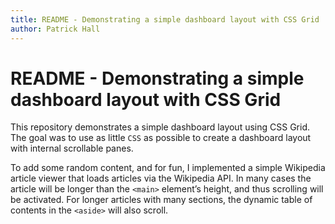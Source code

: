 ```yaml
---
title: README - Demonstrating a simple dashboard layout with CSS Grid
author: Patrick Hall
---
```


# README - Demonstrating a simple dashboard layout with CSS Grid

This repository demonstrates a simple dashboard layout using CSS Grid. The goal was to use as little `CSS` as possible to create a dashboard layout with internal scrollable panes.

To add some random content, and for fun, I implemented a simple Wikipedia article viewer that loads articles via the Wikipedia API. In many cases the article will be longer than the `<main>` element’s height, and thus scrolling will be activated. For longer articles with many sections, the dynamic table of contents in the `<aside>` will also scroll.

